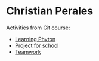 # Christian Perales

Activities from Git course:

- [Learning Phyton](https://github.com/PeteZahut1234/Phyton)
- [Project for school](https://github.com/PeteZahut1234/LexicalAnalysis)
- [Teamwork](https://github.com/Edgar270901/ActividadEquipo)